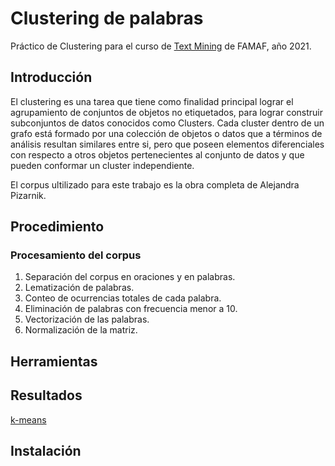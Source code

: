 # Clustering de palabras

Práctico de Clustering para el curso de [Text Mining](https://sites.google.com/unc.edu.ar/textmining2021/pr%C3%A1ctico/clustering?authuser=0) de FAMAF, año 2021.

## Introducción

El clustering es una tarea que tiene como finalidad principal lograr el agrupamiento de conjuntos de objetos no etiquetados, para lograr construir subconjuntos de datos conocidos como Clusters. Cada cluster dentro de un grafo está formado por una colección de objetos o datos que a términos de análisis resultan similares entre si, pero que poseen elementos diferenciales con respecto a otros objetos pertenecientes al conjunto de datos y que pueden conformar un cluster independiente.

El corpus ultilizado para este trabajo es la obra completa de Alejandra Pizarnik.

## Procedimiento

### Procesamiento del corpus

1. Separación del corpus en oraciones y en palabras.
3. Lematización de palabras.
4. Conteo de ocurrencias totales de cada palabra.
5. Eliminación de palabras con frecuencia menor a 10.
6. Vectorización de las palabras.
7. Normalización de la matriz.

## Herramientas

## Resultados

[k-means](https://en.wikipedia.org/wiki/K-means_clustering)
## Instalación


